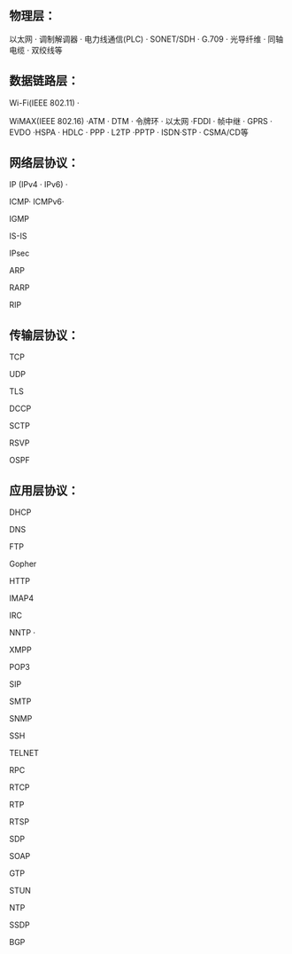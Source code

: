 ## 物理层：

以太网 · 调制解调器 · 电力线通信(PLC) · SONET/SDH · G.709 · 光导纤维 · 同轴电缆 · 双绞线等

## 数据链路层：

Wi-Fi(IEEE 802.11) ·

 WiMAX(IEEE 802.16) ·ATM · DTM · 令牌环 · 以太网 ·FDDI · 帧中继 · GPRS · EVDO ·HSPA · HDLC · PPP · L2TP ·PPTP · ISDN·STP · CSMA/CD等

## 网络层协议：

IP (IPv4 · IPv6) · 

ICMP· ICMPv6·

IGMP

IS-IS

IPsec 

ARP 

RARP

RIP

## 传输层协议：

TCP 

UDP 

 TLS

 DCCP

SCTP

RSVP 

OSPF 

## 应用层协议：

DHCP 

DNS

 FTP

Gopher

HTTP

IMAP4 

IRC 

NNTP ·

XMPP 

POP3 

SIP 

SMTP

SNMP

SSH

TELNET 

 RPC 

RTCP

RTP 

RTSP

SDP

SOAP 

GTP

STUN

 NTP

SSDP

BGP 

